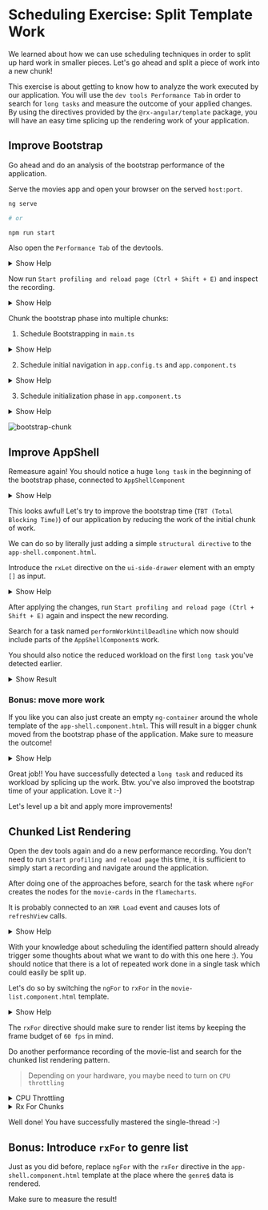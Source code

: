 # Scheduling Exercise: Split Template Work


We learned about how we can use scheduling techniques in order to split up hard work in smaller
pieces. Let's go ahead and split a piece of work into a new chunk!

This exercise is about getting to know how to analyze the work executed by our application. You will
use the `dev tools Performance Tab` in order to search for `long tasks` and measure the outcome of your
applied changes.
By using the directives provided by the `@rx-angular/template` package, you will have an easy time
splicing up the rendering work of your application.

## Improve Bootstrap

Go ahead and do an analysis of the bootstrap performance of the application.

Serve the movies app and open your browser on the served `host:port`.

```bash
ng serve

# or

npm run start
```

Also open the `Performance Tab` of the devtools.

<details>
  <summary>Show Help</summary>

![open-perfomance-tab](scheduling-chunk-work/open-perfomance-tab.png)

</details>


Now run `Start profiling and reload page (Ctrl + Shift + E)` and inspect the recording.

<details>
  <summary>Show Help</summary>

![start-profiling-and-reload](scheduling-chunk-work/start-profiling-and-reload.png)

</details>


Chunk the bootstrap phase into multiple chunks:

1. Schedule Bootstrapping in `main.ts`  

<details>
  <summary>Show Help</summary>

```typescript
// main.ts
setTimeout(
  () => bootstrapApplication(AppComponent, appConfig)
    .catch((err) => console.error(err))
);
```

</details>

2. Schedule initial navigation in `app.config.ts` and `app.component.ts`  

<details>
  <summary>Show Help</summary>

```typescript
// app.config.ts
provideRouter(routes,
  withDisabledInitialNavigation()
)
```

```typescript
// app.component.ts
export class AppComponent {
  constructor(router: Router) {
    router.navigateByUrl(window.location.pathname);
  }
}
```

</details>

3. Schedule initialization phase in `app.component.ts`

<details>
  <summary>Show Help</summary>

```typescript
// app.config.ts
{
  provide: APP_INITIALIZER,
    useFactory: () => () => new Promise((resolve) => setTimeout(resolve)),
  multi: true,
},
```

</details>


![bootstrap-chunk](images/scheduling-chunk-work/chunk-ng-bootstrap.png)

## Improve AppShell
Remeasure again! You should notice a huge `long task` in the beginning of the bootstrap phase, connected to `AppShellComponent`

<details>
  <summary>Show Help</summary>

![long-task-bootstrap](scheduling-chunk-work/long-task-bootstrap.png)

</details>

This looks awful! Let's try to improve the bootstrap time (`TBT (Total Blocking Time)`)
of our application by reducing the work of the initial chunk of work.

We can do so by literally just adding a simple `structural directive` to the `app-shell.component.html`.

Introduce the `rxLet` directive on the `ui-side-drawer` element with an empty `[]` as input.

<details>
  <summary>Show Help</summary>

```html
<!-- app-shell.component.html -->

<ui-side-drawer
  [opened]="sideDrawerOpen"
  (openedChange)="sideDrawerOpen = $event"
  *rxLet="[]"
>
</ui-side-drawer>

<!-- other template -->
```

</details>

After applying the changes, run `Start profiling and reload page (Ctrl + Shift + E)`
again and inspect the new recording.

Search for a task named `performWorkUntilDeadline` which now should include parts of the `AppShellComponent`s
work.

You should also notice the reduced workload on the first `long task` you've detected earlier.

<details>
  <summary>Show Result</summary>

![app-shell-chunk](scheduling-chunk-work/app-shell-chunk.png)

</details>

### Bonus: move more work

If you like you can also just create an empty `ng-container` around the whole template of
the `app-shell.component.html`. This will result in a bigger chunk moved from the bootstrap phase
of the application. Make sure to measure the outcome!

<details>
  <summary>Show Help</summary>

```html
<!-- app-shell.component.html -->
<ng-container *rxLet="[]">

  <ui-side-drawer
    [opened]="sideDrawerOpen"
    (openedChange)="sideDrawerOpen = $event"
  >
  </ui-side-drawer>

  <!-- other template -->

</ng-container>

```

</details>


Great job!! You have successfully detected a `long task` and reduced its workload by splicing up the
work. Btw. you've also improved the bootstrap time of your application. Love it :-)

Let's level up a bit and apply more improvements!

## Chunked List Rendering

Open the dev tools again and do a new performance recording.
You don't need to run `Start profiling and reload page` this time, it is sufficient to simply
start a recording and navigate around the application.

After doing one of the approaches before, search for the task where `ngFor` creates the nodes
for the `movie-cards` in the `flamecharts`.

It is probably connected to an `XHR Load` event and causes lots of `refreshView` calls.

<details>
  <summary>Show Help</summary>

![ng-for-chunk](scheduling-chunk-work/ng-for-chunk.png)

</details>

With your knowledge about scheduling the identified pattern should already trigger some thoughts
about what we want to do with this one here :).
You should notice that there is a lot of repeated work done in a single task which could easily be split up.

Let's do so by switching the `ngFor` to `rxFor` in the `movie-list.component.html` template.

<details>
  <summary>Show Help</summary>

```html
<!--movie-list.component.html-->

<div class="movie-list">
  <movie-card
    (selected)="navToDetail($event)"
    [movie]="movie"
    *rxFor="let movie of movies">

  </movie-card>
</div>
```

</details>

The `rxFor` directive should make sure to render list items by keeping the frame budget of `60 fps` in mind.

Do another performance recording of the movie-list and search for the chunked list rendering pattern.

> Depending on your hardware, you maybe need to turn on `CPU throttling`

<details>
  <summary>CPU Throttling</summary>

![activate-cpu-throttle](scheduling-chunk-work/activate-cpu-throttle.png)

</details>

<details>
  <summary>Rx For Chunks</summary>

![rx-for-chunking](scheduling-chunk-work/rx-for-chunking.png)

</details>


Well done! You have successfully mastered the single-thread :-)


## Bonus: Introduce `rxFor` to genre list

Just as you did before, replace `ngFor` with the `rxFor` directive in the `app-shell.component.html` template
at the place where the `genre$` data is rendered.

Make sure to measure the result!

